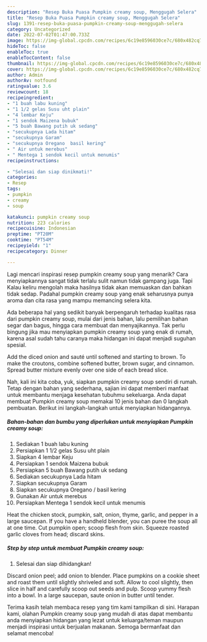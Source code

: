 ```yaml
---
description: "Resep Buka Puasa Pumpkin creamy soup, Menggugah Selera"
title: "Resep Buka Puasa Pumpkin creamy soup, Menggugah Selera"
slug: 1391-resep-buka-puasa-pumpkin-creamy-soup-menggugah-selera
category: Uncategorized
date: 2022-07-02T01:47:00.733Z
image: https://img-global.cpcdn.com/recipes/6c19e8596030ce7c/680x482cq70/pumpkin-creamy-soup-foto-resep-utama.jpg
hideToc: false
enableToc: true
enableTocContent: false
thumbnail: https://img-global.cpcdn.com/recipes/6c19e8596030ce7c/680x482cq70/pumpkin-creamy-soup-foto-resep-utama.jpg
cover: https://img-global.cpcdn.com/recipes/6c19e8596030ce7c/680x482cq70/pumpkin-creamy-soup-foto-resep-utama.jpg
author: Admin
authorAv: notfound
ratingvalue: 3.6
reviewcount: 18
recipeingredient:
- "1 buah labu kuning"
- "1 1/2 gelas Susu uht plain"
- "4 lembar Keju"
- "1 sendok Maizena bubuk"
- "5 buah Bawang putih uk sedang"
- "secukupnya Lada hitam"
- "secukupnya Garam"
- "secukupnya Oregano  basil kering"
- " Air untuk merebus"
- " Mentega 1 sendok kecil untuk menumis"
recipeinstructions:

- "Selesai dan siap dinikmati!"
categories:
- Resep
tags:
- pumpkin
- creamy
- soup

katakunci: pumpkin creamy soup 
nutrition: 223 calories
recipecuisine: Indonesian
preptime: "PT20M"
cooktime: "PT54M"
recipeyield: "1"
recipecategory: Dinner

---
```



Lagi mencari inspirasi resep pumpkin creamy soup yang menarik? Cara menyiapkannya sangat tidak terlalu sulit namun tidak gampang juga. Tapi Kalau keliru mengolah maka hasilnya tidak akan memuaskan dan bahkan tidak sedap. Padahal pumpkin creamy soup yang enak seharusnya punya aroma dan cita rasa yang mampu memancing selera kita.


Ada beberapa hal yang sedikit banyak berpengaruh terhadap kualitas rasa dari pumpkin creamy soup, mulai dari jenis bahan, lalu pemilihan bahan segar dan bagus, hingga cara membuat dan menyajikannya. Tak perlu bingung jika mau menyiapkan pumpkin creamy soup yang enak di rumah, karena asal sudah tahu caranya maka hidangan ini dapat menjadi suguhan spesial.

Add the diced onion and sauté until softened and starting to brown. To make the croutons, combine softened butter, brown sugar, and cinnamon. Spread butter mixture evenly over one side of each bread slice.


Nah, kali ini kita coba, yuk, siapkan pumpkin creamy soup sendiri di rumah. Tetap dengan bahan yang sederhana, sajian ini dapat memberi manfaat untuk membantu menjaga kesehatan tubuhmu sekeluarga. Anda dapat membuat Pumpkin creamy soup memakai 10 jenis bahan dan 0 langkah pembuatan. Berikut ini langkah-langkah untuk menyiapkan hidangannya.

<!--inarticleads1-->

##### Bahan-bahan dan bumbu yang diperlukan untuk menyiapkan Pumpkin creamy soup:

1. Sediakan 1 buah labu kuning
1. Persiapkan 1 1/2 gelas Susu uht plain
1. Siapkan 4 lembar Keju
1. Persiapkan 1 sendok Maizena bubuk
1. Persiapkan 5 buah Bawang putih uk sedang
1. Sediakan secukupnya Lada hitam
1. Siapkan secukupnya Garam
1. Siapkan secukupnya Oregano / basil kering
1. Gunakan  Air untuk merebus
1. Persiapkan  Mentega 1 sendok kecil untuk menumis


Heat the chicken stock, pumpkin, salt, onion, thyme, garlic, and pepper in a large saucepan. If you have a handheld blender, you can puree the soup all at one time. Cut pumpkin open; scoop flesh from skin. Squeeze roasted garlic cloves from head; discard skins. 

<!--inarticleads2-->

##### Step by step untuk membuat Pumpkin creamy soup:


1. Selesai dan siap dihidangkan!

Discard onion peel; add onion to blender. Place pumpkins on a cookie sheet and roast them until slightly shriveled and soft. Allow to cool slightly, then slice in half and carefully scoop out seeds and pulp. Scoop yummy flesh into a bowl. In a large saucepan, saute onion in butter until tender. 

Terima kasih telah membaca resep yang tim kami tampilkan di sini. Harapan kami, olahan Pumpkin creamy soup yang mudah di atas dapat membantu anda menyiapkan hidangan yang lezat untuk keluarga/teman maupun menjadi inspirasi untuk berjualan makanan. Semoga bermanfaat dan selamat mencoba!
